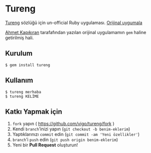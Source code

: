 # Tureng

[Tureng][02] sözlüğü için un-official Ruby uygulaması. [Orijinal uygumala][01]

[Ahmet Kapıkıran][03] tarafafından yazılan orijinal uygulamamın `gem`
haline getirilmiş hali.

## Kurulum

    $ gem install tureng

## Kullanım

    $ tureng merhaba
    $ tureng KELİME


## Katkı Yapmak için

1. `fork` yapın ( https://github.com/vigo/tureng/fork )
2. Kendi `branch`’inizi yapın (`git checkout -b benim-eklerim`)
3. Yaptıklarınızı `commit` edin (`git commit -am 'Yeni özellikler'`)
4. `branch`’i `push` edin (`git push origin benim-eklerim`)
5. Yeni bir **Pull Request** oluşturun!


[01]: https://github.com/ahmetkapikiran/tureng
[02]: http://tureng.com
[03]: https://github.com/ahmetkapikiran